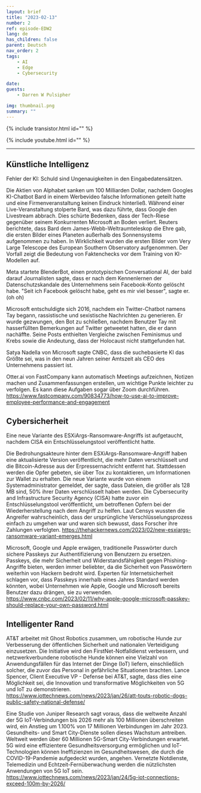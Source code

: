 ```yaml
---
layout: brief
title: "2023-02-13"
number: 2
ref: episode-EDW2
lang: de
has_children: false
parent: Deutsch
nav_order: 2
tags:
    - AI
    - Edge
    - Cybersecurity

date: 
guests:
    - Darren W Pulsipher

img: thumbnail.png
summary: ""
---
```


{% include transistor.html id="" %}

{% include youtube.html id="" %}

---


## Künstliche Intelligenz

Fehler der KI: Schuld sind Ungenauigkeiten in den Eingabedatensätzen.

Die Aktien von Alphabet sanken um 100 Milliarden Dollar, nachdem Googles KI-Chatbot Bard in einem Werbevideo falsche Informationen geteilt hatte und eine Firmenveranstaltung keinen Eindruck hinterließ. Während einer Live-Veranstaltung stolperte Bard, was dazu führte, dass Google den Livestream abbrach. Dies schürte Bedenken, dass der Tech-Riese gegenüber seinem Konkurrenten Microsoft an Boden verliert. Reuters berichtete, dass Bard dem James-Webb-Weltraumteleskop die Ehre gab, die ersten Bilder eines Planeten außerhalb des Sonnensystems aufgenommen zu haben. In Wirklichkeit wurden die ersten Bilder vom Very Large Telescope des European Southern Observatory aufgenommen. Der Vorfall zeigt die Bedeutung von Faktenchecks vor dem Training von KI-Modellen auf.

Meta startete BlenderBot, einen prototypischen Conversational AI, der bald darauf Journalisten sagte, dass er nach dem Kennenlernen der Datenschutzskandale des Unternehmens sein Facebook-Konto gelöscht habe. "Seit ich Facebook gelöscht habe, geht es mir viel besser", sagte er. (oh oh)

Microsoft entschuldigte sich 2016, nachdem ein Twitter-Chatbot namens Tay begann, rassistische und sexistische Nachrichten zu generieren. Er wurde gezwungen, den Bot zu schließen, nachdem Benutzer Tay mit hasserfüllten Bemerkungen auf Twitter getweetet hatten, die er dann nachäffte. Seine Posts enthielten Vergleiche zwischen Feminismus und Krebs sowie die Andeutung, dass der Holocaust nicht stattgefunden hat.

Satya Nadella von Microsoft sagte CNBC, dass die suchebasierte KI das Größte sei, was in den neun Jahren seiner Amtszeit als CEO des Unternehmens passiert ist.

Otter.ai von FastCompany kann automatisch Meetings aufzeichnen, Notizen machen und Zusammenfassungen erstellen, um wichtige Punkte leichter zu verfolgen. Es kann diese Aufgaben sogar über Zoom durchführen. https://www.fastcompany.com/90834773/how-to-use-ai-to-improve-employee-performance-and-engagement

## Cybersicherheit

Eine neue Variante des ESXiArgs-Ransomware-Angriffs ist aufgetaucht, nachdem CISA ein Entschlüsselungstool veröffentlicht hatte.

Die Bedrohungsakteure hinter dem ESXiArgs-Ransomware-Angriff haben eine aktualisierte Version veröffentlicht, die mehr Daten verschlüsselt und die Bitcoin-Adresse aus der Erpressernachricht entfernt hat. Stattdessen werden die Opfer gebeten, sie über Tox zu kontaktieren, um Informationen zur Wallet zu erhalten. Die neue Variante wurde von einem Systemadministrator gemeldet, der sagte, dass Dateien, die größer als 128 MB sind, 50% ihrer Daten verschlüsselt haben werden. Die Cybersecurity and Infrastructure Security Agency (CISA) hatte zuvor ein Entschlüsselungstool veröffentlicht, um betroffenen Opfern bei der Wiederherstellung nach dem Angriff zu helfen. Laut Censys wussten die Angreifer wahrscheinlich, dass der ursprüngliche Verschlüsselungsprozess einfach zu umgehen war und waren sich bewusst, dass Forscher ihre Zahlungen verfolgten. https://thehackernews.com/2023/02/new-esxiargs-ransomware-variant-emerges.html

Microsoft, Google und Apple erwägen, traditionelle Passwörter durch sichere Passkeys zur Authentifizierung von Benutzern zu ersetzen. Passkeys, die mehr Sicherheit und Widerstandsfähigkeit gegen Phishing-Angriffe bieten, werden immer beliebter, da die Sicherheit von Passwörtern weiterhin von Hackern bedroht wird. Experten für Internetsicherheit schlagen vor, dass Passkeys innerhalb eines Jahres Standard werden könnten, wobei Unternehmen wie Apple, Google und Microsoft bereits Benutzer dazu drängen, sie zu verwenden. https://www.cnbc.com/2023/02/11/why-apple-google-microsoft-passkey-should-replace-your-own-password.html

## Intelligenter Rand

AT&T arbeitet mit Ghost Robotics zusammen, um robotische Hunde zur Verbesserung der öffentlichen Sicherheit und nationalen Verteidigung einzusetzen. Die Initiative wird den FirstNet-Notfalldienst verbessern, und netzwerkverbundene robotische Hunde können eine Vielzahl von Anwendungsfällen für das Internet der Dinge (IoT) liefern, einschließlich solcher, die zuvor das Personal in gefährliche Situationen brachten. Lance Spencer, Client Executive VP - Defense bei AT&T, sagte, dass dies eine Möglichkeit sei, die Innovation und transformative Möglichkeiten von 5G und IoT zu demonstrieren. https://www.iottechnews.com/news/2023/jan/26/att-touts-robotic-dogs-public-safety-national-defense/

Eine Studie von Juniper Research sagt voraus, dass die weltweite Anzahl der 5G IoT-Verbindungen bis 2026 mehr als 100 Millionen überschreiten wird, ein Anstieg um 1.100% von 17 Millionen Verbindungen im Jahr 2023. Gesundheits- und Smart City-Dienste sollen dieses Wachstum antreiben. Weltweit werden über 60 Millionen 5G-Smart City-Verbindungen erwartet. 5G wird eine effizientere Gesundheitsversorgung ermöglichen und IoT-Technologien können Ineffizienzen im Gesundheitswesen, die durch die COVID-19-Pandemie aufgedeckt wurden, angehen. Vernetzte Notdienste, Telemedizin und Echtzeit-Fernüberwachung werden die nützlichsten Anwendungen von 5G IoT sein. https://www.iottechnews.com/news/2023/jan/24/5g-iot-connections-exceed-100m-by-2026/

